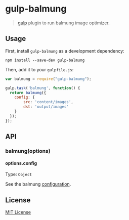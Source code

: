 # gulp-balmung
> [gulp](https://github.com/wearefractal/gulp) plugin to run balmung image optimizer.

## Usage

First, install `gulp-balmung` as a development dependency:

```shell
npm install --save-dev gulp-balmung
```

Then, add it to your `gulpfile.js`:

```javascript
var balmung = require("gulp-balmung");

gulp.task('balmung', function() {
  return balmung({
    config: {
        src: 'content/images',
        dst: 'output/images'
    }
  });
});

```

## API

### balmung(options)

#### options.config
Type: `Object`  

See the balmung [configuration](https://github.com/suguru/balmung#configuration).

## License

[MIT License](http://en.wikipedia.org/wiki/MIT_License)

[npm-url]: https://npmjs.org/package/gulp-balmung
[npm-image]: https://badge.fury.io/js/gulp-balmung.png
